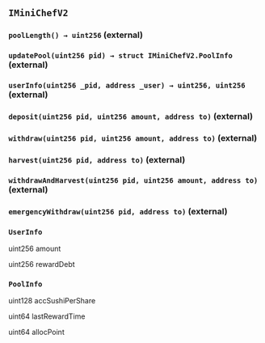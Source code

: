 ## `IMiniChefV2`

### `poolLength() → uint256` (external)

### `updatePool(uint256 pid) → struct IMiniChefV2.PoolInfo` (external)

### `userInfo(uint256 _pid, address _user) → uint256, uint256` (external)

### `deposit(uint256 pid, uint256 amount, address to)` (external)

### `withdraw(uint256 pid, uint256 amount, address to)` (external)

### `harvest(uint256 pid, address to)` (external)

### `withdrawAndHarvest(uint256 pid, uint256 amount, address to)` (external)

### `emergencyWithdraw(uint256 pid, address to)` (external)

### `UserInfo`

uint256 amount

uint256 rewardDebt

### `PoolInfo`

uint128 accSushiPerShare

uint64 lastRewardTime

uint64 allocPoint
